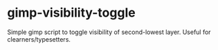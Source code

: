 gimp-visibility-toggle
======================

Simple gimp script to toggle visibility of second-lowest layer. Useful for clearners/typesetters.
